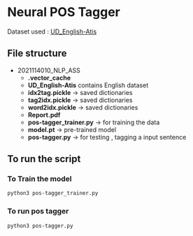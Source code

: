 # Neural POS Tagger

Dataset used : [UD_English-Atis](https://lindat.mff.cuni.cz/repository/xmlui/handle/11234/1-4923) 

## File structure
* 2021114010_NLP_ASS
  * **.vector_cache** 
  * **UD_English-Atis** contains English dataset
  * **idx2tag.pickle** -> saved dictionaries  
  * **tag2idx.pickle** -> saved dictionaries 
  * **word2idx.pickle** -> saved dictionaries 
  * **Report.pdf** 
  * **pos-tagger_trainer.py** -> for training the data 
  * **model.pt** -> pre-trained model
  * **pos-tagger.py** -> for testing , tagging a input sentence 


## To run the script 
### To Train the model  
```bash
python3 pos-tagger_trainer.py
```
### To run pos tagger 
```bash
python3 pos-tagger.py
```
